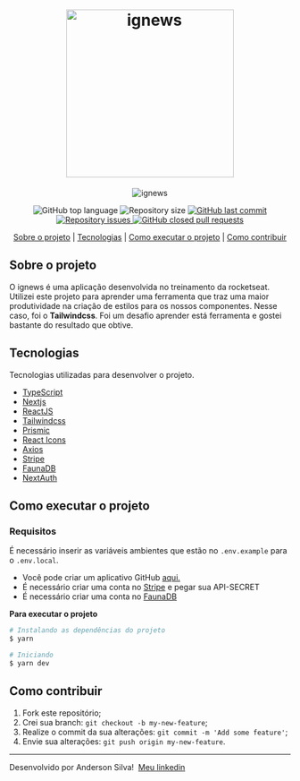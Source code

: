 <h1 align="center">
  <img width=300 alt="ignews" src="https://res.cloudinary.com/drsxhihfr/image/upload/v1619467768/images/logo_xakxin.svg" />
</h1>

<p align="center">
  <img alt="ignews" src="https://res.cloudinary.com/drsxhihfr/image/upload/v1619468682/images/project_dtf0l3.png" />
</p>

<p align="center">
  <img alt="GitHub top language" src="https://img.shields.io/github/languages/top/andersonsilva019/blog">
  
  <img alt="Repository size" src="https://img.shields.io/github/repo-size/andersonsilva019/blog">
  
  <a href="https://github.com/andersonsilva019/blog/commits/master">
    <img alt="GitHub last commit" src="https://img.shields.io/github/last-commit/andersonsilva019/blog">
  </a>
  
  <a href="https://github.com/andersonsilva019/blog/issues">
    <img alt="Repository issues" src="https://img.shields.io/github/issues/andersonsilva019/blog">
  </a>

   <a href="https://github.com/andersonsilva019/Netflix-clone-study/pulls">
    <img alt="GitHub closed pull requests" src="https://img.shields.io/github/issues-pr-closed/andersonsilva019/blog">
  </a>

</p>

<p align="center">
  <a href="#sobre-o-projeto">Sobre o projeto</a>
  |
  <a href="#tecnologias">Tecnologias</a>
  |
  <a href="#como-executar-o-projeto">Como executar o projeto</a>
  |
  <a href="#como-contribuir">Como contribuir</a>
</p>

## Sobre o projeto

O ignews é uma aplicação desenvolvida no treinamento da rocketseat. Utilizei este projeto para aprender uma ferramenta que traz uma maior produtividade na criação de estilos para os nossos componentes. Nesse caso, foi o **Tailwindcss**. Foi um desafio aprender está ferramenta e gostei bastante do resultado que obtive. 

## Tecnologias

Tecnologias utilizadas para desenvolver o projeto.

- [TypeScript](https://www.typescriptlang.org/)
- [Nextjs](https://nextjs.org/)
- [ReactJS](https://reactjs.org/)
- [Tailwindcss](https://tailwindcss.com/)
- [Prismic](https://prismic.io/)
- [React Icons](https://react-icons.netlify.com/#/)
- [Axios](https://github.com/axios/axios)
- [Stripe](https://stripe.com/br)
- [FaunaDB](https://fauna.com/)
- [NextAuth](https://next-auth.js.org/)

## Como executar o projeto

### Requisitos

É necessário inserir as variáveis ambientes que estão no `.env.example` para o `.env.local`.

- Você pode criar um aplicativo GitHub [aqui.](https://docs.github.com/pt/developers/apps/building-github-apps)
- É necessário criar uma conta no [Stripe](https://stripe.com/br) e pegar sua API-SECRET
- É necessário criar uma conta no [FaunaDB](https://fauna.com/)

**Para executar o projeto**

```bash
# Instalando as dependências do projeto
$ yarn

# Iniciando
$ yarn dev
```

## Como contribuir

1. Fork este repositório;
2. Crei sua branch: `git checkout -b my-new-feature`;
3. Realize o commit da sua alterações: `git commit -m 'Add some feature'`;
4. Envie sua alterações: `git push origin my-new-feature`.

---

Desenvolvido por Anderson Silva! &nbsp;[Meu linkedin](https://www.linkedin.com/in/anderson-silva-3a3883188/)